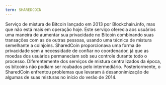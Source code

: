 ```yaml
---
term: SHAREDCOIN
---
```


Serviço de mistura de Bitcoin lançado em 2013 por Blockchain.info, mas que não está mais em operação hoje. Este serviço oferecia aos usuários uma maneira de aumentar sua privacidade no Bitcoin combinando suas transações com as de outras pessoas, usando uma técnica de mistura semelhante a coinjoins. SharedCoin proporcionava uma forma de privacidade sem a necessidade de confiar no coordenador, já que as moedas dos usuários permaneciam sob seu controle durante todo o processo. Diferentemente dos serviços de mistura centralizados da época, os bitcoins não podiam ser roubados pelo intermediário. Posteriormente, o SharedCoin enfrentou problemas que levaram à desanonimização de algumas de suas misturas no início do verão de 2014.